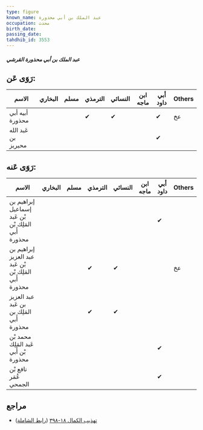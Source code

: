 ```yaml
---
type: figure
known_name: عبد الملك بن أبي محذورة
occupation: محدث
birth_date:
passing_date:
tahdhib_id: 3553
---
```

##### عبد الملك بن أبي محذورة القرشي

## رَوَى عَن:
| الاسم               | البخاري | مسلم | الترمذي | النسائي | ابن ماجه | أبي داود | Others |
| ------------------- | ------- | ---- | ------- | ------- | -------- | -------- | ------ |
| أبيه أبي محذورة     |         |      | ✔       | ✔       |          | ✔        | عخ     |
| عَبد الله بن محيريز |         |      |         |         |          | ✔        |        |
## رَوَى عَنه:
| الاسم                                                  | البخاري | مسلم | الترمذي | النسائي | ابن ماجه | أبي داود | Others |
| ------------------------------------------------------ | ------- | ---- | ------- | ------- | -------- | -------- | ------ |
| إبراهيم بن إسماعيل بْن عَبد المَلِك بْن أَبي محذورة    |         |      |         |         |          | ✔        |        |
| إبراهيم بن عبد العزيز بْن عَبد المَلِك بْن أَبي محذورة |         |      | ✔       | ✔       |          |          | عخ     |
| عبد العزيز بن عَبد المَلِك بن أَبي محذورة              |         |      | ✔       | ✔       |          |          |        |
| محمد بْن عَبد المَلِك بْن أَبي محذورة                  |         |      |         |         |          | ✔        |        |
| نافع بْن عُمَر الجمحي                                  |         |      |         |         |          | ✔        |        |
## مراجع
- [تهذيب الكمال ١٨-٣٩٨](obsidian://open?vault=Tahdhib-al-Kamal&file=Figures/٣٥٥٣-عبد%20الملك%20بن%20أبي%20محذورة%20القرشي) ([رابط الشاملة](https://shamela.ws/book/3722/9431))